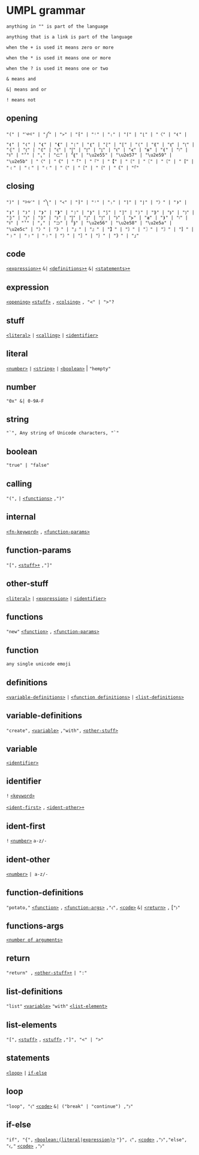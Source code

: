 # UMPL grammar

`anything in "" is part of the language`

`anything that is a link is part of the language`

`when the + is used it means zero or more`

`when the * is used it means one or more`

`when the ? is used it means one or two`

`& means and`

`&| means and or`

`! means not`

## opening

`"(" | "༺" | "༼" | "᚛" | "⁅" | "⁽" | "₍" | "⌈" | "⌊" | "〈" | "❨" | "❪" | "❬" | "❮" | "❰" | "❲" | "❴" | "⟅" | "⟦" | "⟨" | "⟪" | "⟬" | "⟮" | "⦃" | "⦅" | "⦇" | "⦉" | "⦋" | "⦍" | "⦏" | "⦑" | "⦓" | "⦕" | "⦗" | "⧘" | "⧚" | "⸢" | "⸤" | "⸦" | "⸨" | "\u2e55" | "\u2e57" | "\u2e59" | "\u2e5b" | "〈" | "《" | "「" | "『" | "【" | "〔" | "〖" | "〘" | "〚" | "﹙" | "﹛" | "﹝" | "（" | "［" | "｛" | "｟" | "｢"`

## closing

`")" | "༻" | "༽" | "᚜" | "⁆" | "⁾" | "₎" | "⌉" | "⌋" | "〉" | "❩" | "❫" | "❭" | "❯" | "❱" | "❳" | "❵" | "⟆" | "⟧" | "⟩" | "⟫" | "⟭" | "⟯" | "⦄" | "⦆" | "⦈" | "⦊" | "⦌" | "⦎" | "⦐" | "⦒" | "⦔" | "⦖" | "⦘" | "⧙" | "⧛" | "⸣" | "⸥" | "⸧" | "⸩" | "\u2e56" | "\u2e58" | "\u2e5a" | "\u2e5c" | "〉" | "》" | "」" | "』" | "】" | "〕" | "〗" | "〙" | "〛" | "﹚" | "﹜" | "﹞" | "）" | "］" | "｝" | "｠" | "｣"`

## code

[`<expression>+`](#expression)   `&|`  [`<definitions>+`](#definitions) `&|` [`<statements>+`](#statements)

## expression

[`<opening>`](#opening) [`<stuff>`](#stuff) `,` [`<colsing>`](#closing) `, "<" | ">"?`

## stuff

[`<literal>`](#literal) `|` [`<calling>`](#calling) `|` [`<identifier>`](#identifier)

## literal

[`<number>`](#number) `|` [`<string>`](#string) `|` [`<boolean>`](#boolean) | `"hempty"`

## number

`"0x" &| 0-9A-F`

## string

``"`", Any string of Unicode characters, "`"``

## boolean

`"true" | "false"`

## calling

`"(",`[<internal>](#internal) `|` [`<functions>`](#functions) `,")"`

## internal

[`<fn-keyword>`](#fn-keywords) `,` [`<function-params>`](#function-params)

## function-params

`"[",` [`<stuff>+`](#stuff) `,"]"`

## other-stuff

[`<literal>`](#literal) `|` [`<expression>`](#expression) `|` [`<identifier>`](#identifier)

## functions

`"new"` [`<function>`](#function) `,` [`<function-params>`](#function-params)

## function

`any single unicode emoji`

## definitions

[`<variable-definitions>`](#variable-definitions) `|` [`<function definitions>`](#function-definitions) `|` [`<list-definitions>`](#list-definitions)

## variable-definitions

`"create",` [`<variable>`](#variable) `,"with",` [`<other-stuff>`](#other-stuff)

## variable

[`<identifier>`](#identifier)

## identifier

`!` [`<keyword>`](#keyword)

[`<ident-first>`](#ident-first) `,` [`<ident-other>+`](#ident-other)

## ident-first

`!` [`<number>`](#number) `a-z/-`

## ident-other

[`<number>`](#number) `| a-z/-`

## function-definitions

`"potato,"` [`<function>`](#function) `,` [`<function-args>`](#functions-args) `,"⧼",` [`<code>`](#code) `&|` [`<return>`](#return) `,` [`"⧽"`

## functions-args

[`<number of arguments>`](#number)

## return

`"return" ,` [`<other-stuff>+`](#other-stuff) `| ":"`

## list-definitions

`"list"` [`<variable>`](#variable) `"with"` [`<list-element>`](#list-elements)

## list-elements

`"[",` [`<stuff>`](#other-stuff) `,` [`<stuff>`](#other-stuff) `,"]", "<" | ">"`

## statements

[`<loop>`](#loop) `|` [`if-else`](#if-else)

## loop

`"loop", "⧼"` [`<code>`](#code) `&| ("break" | "continue") ,"⧽"`

## if-else

`"if", "{",` [`<boolean:`](#boolean)[`(literal`](#literal)`|`[`expression)>`](#expression) `"}", ⧼",` [`<code>`](#code) `,"⧽","else", "⧼,"` [`<code>`](#code) `,"⧽"`
